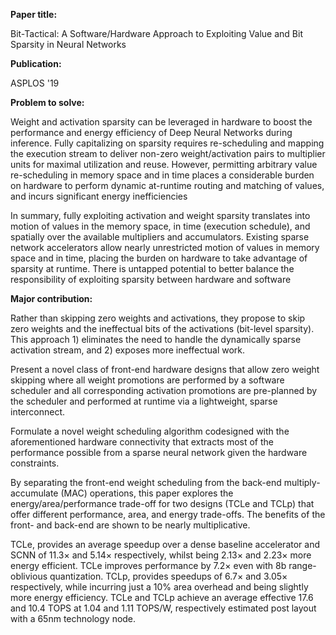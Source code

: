 **Paper title:**

Bit-Tactical: A Software/Hardware Approach to Exploiting Value and Bit Sparsity
in Neural Networks

**Publication:**

ASPLOS '19

**Problem to solve:**

Weight and activation sparsity can be leveraged in hardware to boost the
performance and energy efficiency of Deep Neural Networks during inference.
Fully capitalizing on sparsity requires re-scheduling and mapping the execution
stream to deliver non-zero weight/activation pairs to multiplier units for
maximal utilization and reuse. However, permitting arbitrary value re-scheduling
in memory space and in time places a considerable burden on hardware to perform
dynamic at-runtime routing and matching of values, and incurs significant energy
inefficiencies

In summary, fully exploiting activation and weight sparsity translates into
motion of values in the memory space, in time (execution schedule), and
spatially over the available multipliers and accumulators. Existing sparse
network accelerators allow nearly unrestricted motion of values in memory space
and in time, placing the burden on hardware to take advantage of sparsity at
runtime. There is untapped potential to better balance the responsibility of
exploiting sparsity between hardware and software

**Major contribution:**

Rather than skipping zero weights and activations, they propose to skip zero
weights and the ineffectual bits of the activations (bit-level sparsity). This
approach 1) eliminates the need to handle the dynamically sparse activation
stream, and 2) exposes more ineffectual work.

Present a novel class of front-end hardware designs that allow zero weight
skipping where all weight promotions are performed by a software scheduler and
all corresponding activation promotions are pre-planned by the scheduler and
performed at runtime via a lightweight, sparse interconnect.

Formulate a novel weight scheduling algorithm codesigned with the aforementioned
hardware connectivity that extracts most of the performance possible from a
sparse neural network given the hardware constraints.

By separating the front-end weight scheduling from the back-end
multiply-accumulate (MAC) operations, this paper explores the
energy/area/performance trade-off for two designs (TCLe and TCLp) that offer
different performance, area, and energy trade-offs. The benefits of the front-
and back-end are shown to be nearly multiplicative.

TCLe, provides an average speedup over a dense baseline accelerator and SCNN of
11.3× and 5.14× respectively, whilst being 2.13× and 2.23× more energy
efficient. TCLe improves performance by 7.2× even with 8b range-oblivious
quantization. TCLp, provides speedups of 6.7× and 3.05× respectively, while
incurring just a 10% area overhead and being slightly more energy efficiency.
TCLe and TCLp achieve an average effective 17.6 and 10.4 TOPS at 1.04 and 1.11
TOPS/W, respectively estimated post layout with a 65nm technology node.
